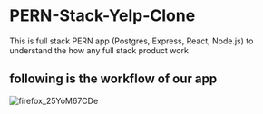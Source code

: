 # PERN-Stack-Yelp-Clone
This is full stack PERN app  (Postgres, Express, React, Node.js) to understand the how any full stack product work 

## following is the workflow of our app 
![firefox_25YoM67CDe](https://user-images.githubusercontent.com/60803643/202698562-286eff6f-1cd4-4dd6-aae0-b8060e26e16d.png)
